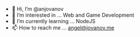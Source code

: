 - 👋 Hi, I’m @anjovanov
- 👀 I’m interested in ... Web and Game Development
- 🌱 I’m currently learning ... NodeJS
- 📫 How to reach me ... angel@jovanov.me

<!---
anjovanov/anjovanov is a ✨ special ✨ repository because its `README.md` (this file) appears on your GitHub profile.
You can click the Preview link to take a look at your changes.
--->
